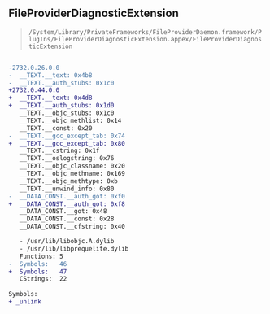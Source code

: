 ## FileProviderDiagnosticExtension

> `/System/Library/PrivateFrameworks/FileProviderDaemon.framework/PlugIns/FileProviderDiagnosticExtension.appex/FileProviderDiagnosticExtension`

```diff

-2732.0.26.0.0
-  __TEXT.__text: 0x4b8
-  __TEXT.__auth_stubs: 0x1c0
+2732.0.44.0.0
+  __TEXT.__text: 0x4d8
+  __TEXT.__auth_stubs: 0x1d0
   __TEXT.__objc_stubs: 0x1c0
   __TEXT.__objc_methlist: 0x14
   __TEXT.__const: 0x20
-  __TEXT.__gcc_except_tab: 0x74
+  __TEXT.__gcc_except_tab: 0x80
   __TEXT.__cstring: 0x1f
   __TEXT.__oslogstring: 0x76
   __TEXT.__objc_classname: 0x20
   __TEXT.__objc_methname: 0x169
   __TEXT.__objc_methtype: 0xb
   __TEXT.__unwind_info: 0x80
-  __DATA_CONST.__auth_got: 0xf0
+  __DATA_CONST.__auth_got: 0xf8
   __DATA_CONST.__got: 0x48
   __DATA_CONST.__const: 0x28
   __DATA_CONST.__cfstring: 0x40

   - /usr/lib/libobjc.A.dylib
   - /usr/lib/libprequelite.dylib
   Functions: 5
-  Symbols:   46
+  Symbols:   47
   CStrings:  22
 
Symbols:
+ _unlink

```
